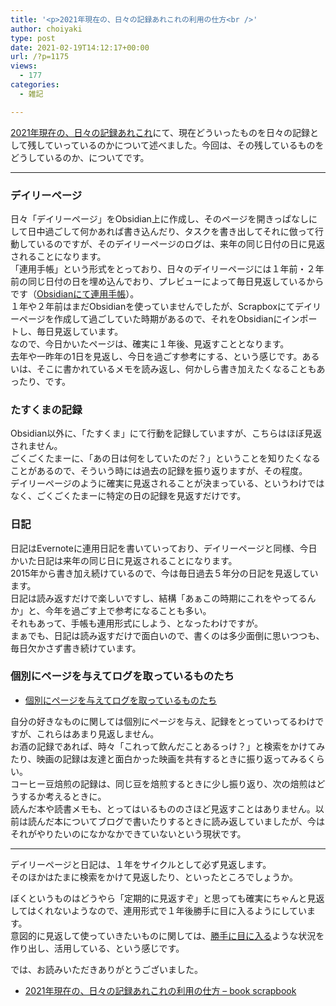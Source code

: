 ```yaml
---
title: '<p>2021年現在の、日々の記録あれこれの利用の仕方<br />'
author: choiyaki
type: post
date: 2021-02-19T14:12:17+00:00
url: /?p=1175
views:
  - 177
categories:
  - 雑記

---
```

[2021年現在の、日々の記録あれこれ][1]にて、現在どういったものを日々の記録として残していっているのかについて述べました。今回は、その残しているものをどうしているのか、についてです。

* * *

### デイリーページ

日々「デイリーページ」をObsidian上に作成し、そのページを開きっぱなしにして日中過ごして何かあれば書き込んだり、タスクを書き出してそれに倣って行動しているのですが、そのデイリーページのログは、来年の同じ日付の日に見返されることになります。  
「連用手帳」という形式をとっており、日々のデイリーページには１年前・２年前の同じ日付の日を埋め込んでおり、プレビューによって毎日見返しているからです（[Obsidianにて連用手帳][2]）。  
１年や２年前はまだObsidianを使っていませんでしたが、Scrapboxにてデイリーページを作成して過ごしていた時期があるので、それをObsidianにインポートし、毎日見返しています。  
なので、今日かいたページは、確実に１年後、見返すこととなります。  
去年や一昨年の1日を見返し、今日を過ごす参考にする、という感じです。あるいは、そこに書かれているメモを読み返し、何かしら書き加えたくなることもあったり、です。

### たすくまの記録

Obsidian以外に、「たすくま」にて行動を記録していますが、こちらはほぼ見返されません。  
ごくごくたまーに、「あの日は何をしていたのだ？」ということを知りたくなることがあるので、そういう時には過去の記録を振り返りますが、その程度。  
デイリーページのように確実に見返されることが決まっている、というわけではなく、ごくごくたまーに特定の日の記録を見返すだけです。

### 日記

日記はEvernoteに連用日記を書いていっており、デイリーページと同様、今日かいた日記は来年の同じ日に見返されることになります。  
2015年から書き加え続けているので、今は毎日過去５年分の日記を見返しています。  
日記は読み返すだけで楽しいですし、結構「あぁこの時期にこれをやってるんか」と、今年を過ごす上で参考になることも多い。  
それもあって、手帳も連用形式にしよう、となったわけですが。  
まぁでも、日記は読み返すだけで面白いので、書くのは多少面倒に思いつつも、毎日欠かさず書き続けています。

### 個別にページを与えてログを取っているものたち

  * [個別にページを与えてログを取っているものたち][3]

自分の好きなものに関しては個別にページを与え、記録をとっていってるわけですが、これらはあまり見返しません。  
お酒の記録であれば、時々「これって飲んだことあるっけ？」と検索をかけてみたり、映画の記録は友達と面白かった映画を共有するときに振り返ってみるくらい。  
コーヒー豆焙煎の記録は、同じ豆を焙煎するときに少し振り返り、次の焙煎はどうするか考えるときに。  
読んだ本や読書メモも、とってはいるもののさほど見返すことはありません。以前は読んだ本についてブログで書いたりするときに読み返していましたが、今はそれがやりたいのになかなかできていないという現状です。

* * *

デイリーページと日記は、１年をサイクルとして必ず見返します。  
そのほかはたまに検索をかけて見返したり、といったところでしょうか。

ぼくというものはどうやら「定期的に見返すぞ」と思っても確実にちゃんと見返してはくれないようなので、連用形式で１年後勝手に目に入るようにしています。  
意図的に見返して使っていきたいものに関しては、[勝手に目に入る][4]ような状況を作り出し、活用している、という感じです。

では、お読みいただきありがとうございました。

  * [2021年現在の、日々の記録あれこれの利用の仕方 &#8211; book scrapbook][5]

 [1]: https://choiyaki.com/?p=1170
 [2]: https://choiyaki.com/?p=1141
 [3]: https://choiyaki.com/?p=1136
 [4]: https://scrapbox.io/choiyaki-hondana/%E5%8B%9D%E6%89%8B%E3%81%AB%E7%9B%AE%E3%81%AB%E5%85%A5%E3%82%8B
 [5]: https://scrapbox.io/choiyaki-hondana/2021%E5%B9%B4%E7%8F%BE%E5%9C%A8%E3%81%AE%E3%80%81%E6%97%A5%E3%80%85%E3%81%AE%E8%A8%98%E9%8C%B2%E3%81%82%E3%82%8C%E3%81%93%E3%82%8C%E3%81%AE%E5%88%A9%E7%94%A8%E3%81%AE%E4%BB%95%E6%96%B9